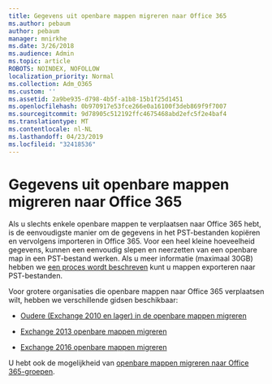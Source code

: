 ```yaml
---
title: Gegevens uit openbare mappen migreren naar Office 365
ms.author: pebaum
author: pebaum
manager: mnirkhe
ms.date: 3/26/2018
ms.audience: Admin
ms.topic: article
ROBOTS: NOINDEX, NOFOLLOW
localization_priority: Normal
ms.collection: Adm_O365
ms.custom: ''
ms.assetid: 2a9be935-d798-4b5f-a1b8-15b1f25d1451
ms.openlocfilehash: 0b970917e53fce266e0a16100f3deb869f9f7007
ms.sourcegitcommit: 9d78905c512192ffc4675468abd2efc5f2e4baf4
ms.translationtype: MT
ms.contentlocale: nl-NL
ms.lasthandoff: 04/23/2019
ms.locfileid: "32418536"
---
```

# <a name="migrate-public-folder-data-to-office-365"></a>Gegevens uit openbare mappen migreren naar Office 365

Als u slechts enkele openbare mappen te verplaatsen naar Office 365 hebt, is de eenvoudigste manier om de gegevens in het PST-bestanden kopiëren en vervolgens importeren in Office 365. Voor een heel kleine hoeveelheid gegevens, kunnen een eenvoudig slepen en neerzetten van een openbare map in een PST-bestand werken. Als u meer informatie (maximaal 30GB) hebben we [een proces wordt beschreven](https://technet.microsoft.com/library/dn874017%28v=exchg.150%29.aspx#PSTMigrate) kunt u mappen exporteren naar PST-bestanden. 
  
Voor grotere organisaties die openbare mappen naar Office 365 verplaatsen wilt, hebben we verschillende gidsen beschikbaar:
  
- [Oudere (Exchange 2010 en lager) in de openbare mappen migreren](https://technet.microsoft.com/library/dn874017%28v=exchg.150%29.aspx)
    
- [Exchange 2013 openbare mappen migreren](https://technet.microsoft.com/library/mt798260%28v=exchg.150%29.aspx)
    
- [Exchange 2016 openbare mappen migreren](https://technet.microsoft.com/library/mt798260%28v=exchg.160%29.aspx)
    
U hebt ook de mogelijkheid van [openbare mappen migreren naar Office 365-groepen](https://technet.microsoft.com/library/mt843872%28v=exchg.150%29.aspx).
  

